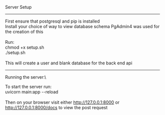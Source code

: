 Server Setup
***
First ensure that postgresql and pip is installed\
Install your choice of way to view database schema PgAdmin4 was used for the creation of this\
\
Run:\
chmod +x setup.sh\
./setup.sh\
\
This will create a user and blank database for the back end api
***
Running the server:\

To start the server run:\
uvicorn main:app --reload\
\
Then on your browser visit either  http://127.0.0.1:8000 or http://127.0.0.1:8000/docs to view the post request 